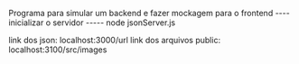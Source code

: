 Programa para simular um backend e fazer mockagem para o frontend
---- inicializar o servidor -----
    node jsonServer.js

link dos json: localhost:3000/url
link dos arquivos public: localhost:3100/src/images
